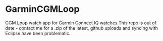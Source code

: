 # GarminCGMLoop
CGM Loop watch app for Garmin Connect IQ watches
This repo is out of date - contact me for a .zip of the latest, github uploads and syncing with Eclipse have been problematic.
